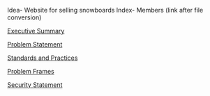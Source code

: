 Idea- Website for selling snowboards
Index-
  Members (link after file conversion)
  
  [Executive Summary](https://github.com/KadeSchrock/Project-1/blob/main/Planning/ExecutiveSummary.md)

  [Problem Statement](https://github.com/KadeSchrock/Project-1/blob/main/Planning/Problem%20Statement.md)
  
  [Standards and Practices](https://github.com/KadeSchrock/Project-1/blob/main/Planning/Standards%20and%20Practices/standards-and-practices.md)
  
  [Problem Frames](https://github.com/KadeSchrock/Project-1/tree/main/Planning/Problem%20Frames)
  
  [Security Statement](https://github.com/KadeSchrock/Project-1/blob/main/Planning/%20security-statement.md)
